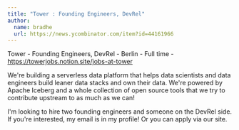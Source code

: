 ```yaml
---
title: "Tower : Founding Engineers, DevRel"
author:
  name: bradhe
  url: https://news.ycombinator.com/item?id=44161966
---
```


<JobNavigation />

Tower - Founding Engineers, DevRel - Berlin - Full time - <a href="https:&#x2F;&#x2F;towerjobs.notion.site&#x2F;jobs-at-tower" rel="nofollow">https:&#x2F;&#x2F;towerjobs.notion.site&#x2F;jobs-at-tower</a>

We&#x27;re building a serverless data platform that helps data scientists and data engineers build leaner data stacks and own their data. We&#x27;re powered by Apache Iceberg and a whole collection of open source tools that we try to contribute upstream to as much as we can!

I&#x27;m looking to hire two founding engineers and someone on the DevRel side. If you&#x27;re interested, my email is in my profile! Or you can apply via our site.
<JobApplication />
